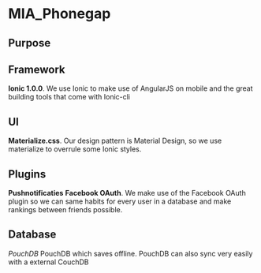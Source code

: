 # MIA_Phonegap

## Purpose

## Framework
**Ionic 1.0.0**. We use Ionic to make use of AngularJS on mobile and the great building tools that come with Ionic-cli

## UI
**Materialize.css**. Our design pattern is Material Design, so we use materialize to overrule some Ionic styles.

## Plugins
**Pushnotificaties**
**Facebook OAuth**. We make use of the Facebook OAuth plugin so we can same habits for every user in a database and make rankings between friends possible.


## Database
_PouchDB_ PouchDB which saves offline. PouchDB can also sync very easily with a external CouchDB
